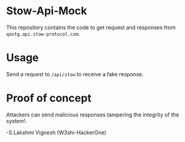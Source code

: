 # Stow-Api-Mock

This repository contains the code to get request and responses from `qastg.api.stow-protocol.com`.

# Usage

Send a request to `/api/stow` to receive a fake response.

# Proof of concept

Attackers can send malicious responses tampering the integrity of the system!.

-S.Lakshmi Vignesh
(W3shi-HackerOne)

